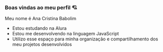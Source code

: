 ### Boas vindas ao meu perfil 💘

Meu nome é Ana Cristina Babolim

- Estou estudando na Alura
- Estou me desenvolvendo na linguagem JavaScript
- Utilizo esse espaço para minha organização e compartilhamento dos meu projetos desenvolvidos 


